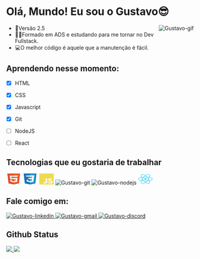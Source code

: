 # Olá, Mundo! Eu sou o Gustavo😎
<img align="right" alt="Gustavo-gif" height="300" src="https://c.tenor.com/rkY5QA5c3VAAAAAC/gato-digitando.gif"/>

- 🎉Versão 2.5
- 👨‍🎓Formado em ADS e estudando para me tornar no Dev Fullstack.
- 💻O melhor código é aquele que a manutenção é fácil.
 
 

## Aprendendo nesse momento:

- [X] HTML
- [X] CSS
- [X] Javascript
- [X] Git
- [ ] NodeJS
- [ ] React

 

## Tecnologias que eu gostaria de trabalhar
<div>
    <img alt="Gustavo-html" height="30" width="40" src="https://raw.githubusercontent.com/devicons/devicon/master/icons/html5/html5-original.svg">
    <img alt="Gustavo-css" height="30" width="40" src="https://raw.githubusercontent.com/devicons/devicon/master/icons/css3/css3-original.svg">
    <img alt="Gustavo-js" height="30" width="40" src="https://raw.githubusercontent.com/devicons/devicon/master/icons/javascript/javascript-plain.svg">
    <img alt="Gustavo-git" height="30" width="40" src="https://cdn.jsdelivr.net/gh/devicons/devicon/icons/git/git-original.svg" />
    <img alt="Gustavo-nodejs" height="30" width="40" src="https://cdn.jsdelivr.net/gh/devicons/devicon/icons/nodejs/nodejs-original.svg">
    <img alt="Gustavo-react" height="30" width="40" src="https://raw.githubusercontent.com/devicons/devicon/master/icons/react/react-original.svg">
</div>
 
 

## Fale comigo em:
<div style="max-width: 100%; margin: 0 auto;">
  <a href="https://www.linkedin.com/in/devgustavosantos/" target="_blank"><img alt="Gustavo-linkedin" src="https://img.shields.io/badge/LinkedIn-0077B5?style=for-the-badge&logo=linkedin&logoColor=white" /> </a>
  <a href="mailto:devgustavosantos@gmail.com" target="_blank"><img alt="Gustavo-gmail" src="https://img.shields.io/badge/Gmail-D14836?style=for-the-badge&logo=gmail&logoColor=white" /> </a>
  <a href="https://discord.com/channels/940492484197367838/940492484197367840" target="_blank"><img alt="Gustavo-discord" src="https://img.shields.io/badge/Discord-7289DA?style=for-the-badge&logo=discord&logoColor=white"/> </a>
</div>
 
 

## Github Status
<div>
  <a href="https://github.com/devgustavosantos">
  <img height="160em" src="https://github-readme-stats.vercel.app/api?username=devgustavosantos&show_icons=true&theme=dark&include_all_commits=true&count_private=true"/>
  <img height="160em" src="https://github-readme-stats.vercel.app/api/top-langs/?username=devgustavosantos&layout=compact&langs_count=7&theme=dark"/>
</div>
